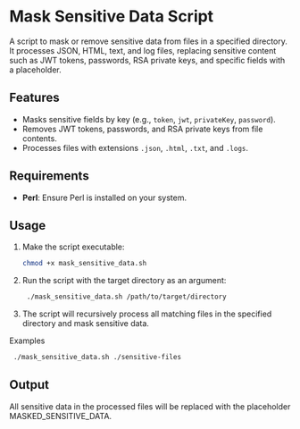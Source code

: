 # Mask Sensitive Data Script

A script to mask or remove sensitive data from files in a specified directory. It processes JSON, HTML, text, and log files, replacing sensitive content such as JWT tokens, passwords, RSA private keys, and specific fields with a placeholder.

## Features
- Masks sensitive fields by key (e.g., `token`, `jwt`, `privateKey`, `password`).
- Removes JWT tokens, passwords, and RSA private keys from file contents.
- Processes files with extensions `.json`, `.html`, `.txt`, and `.logs`.

## Requirements
- **Perl**: Ensure Perl is installed on your system.

## Usage
1. Make the script executable:
   ```bash
   chmod +x mask_sensitive_data.sh
   ```
2. Run the script with the target directory as an argument:
   ```bash
    ./mask_sensitive_data.sh /path/to/target/directory
   ```
3. The script will recursively process all matching files in the specified directory and mask sensitive data.

Examples
   ```bash
    ./mask_sensitive_data.sh ./sensitive-files
   ```

## Output
All sensitive data in the processed files will be replaced with the placeholder MASKED_SENSITIVE_DATA.
